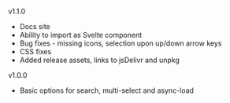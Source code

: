 v1.1.0
* Docs site
* Ability to import as Svelte component
* Bug fixes - missing icons, selection upon up/down arrow keys
* CSS fixes
* Added release assets, links to jsDelivr and unpkg

v1.0.0
* Basic options for search, multi-select and async-load